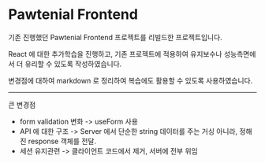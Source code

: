 # Pawtenial Frontend

기존 진행했던 Pawtenial Frontend 프로젝트를 리빌드한 프로젝트입니다.

React 에 대한 추가학습을 진행하고, 기존 프로젝트에 적용하여 유지보수나 성능측면에서 더 유리할 수 있도록 작성하였습니다.

변경점에 대하여 markdown 로 정리하여 복습에도 활용할 수 있도록 사용하였습니다.

<hr>

큰 변경점

- form validation 변화 -> useForm 사용
- API 에 대한 구조 -> Server 에서 단순한 string 데이터를 주는 거싱 아니라, 정해진 response 객체를 전달.
- 세션 유지관련 -> 클라이언트 코드에서 제거, 서버에 전부 위임